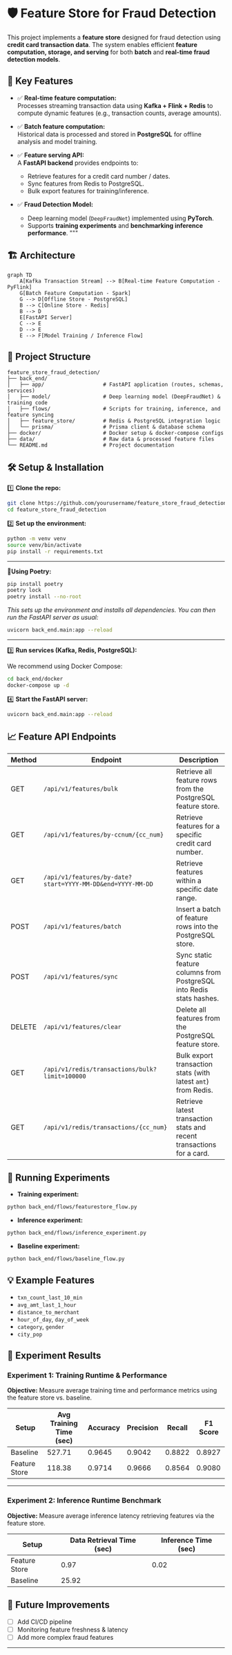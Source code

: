 # 🛡️ Feature Store for Fraud Detection

This project implements a **feature store** designed for fraud detection using **credit card transaction data**. The system enables efficient **feature computation, storage, and serving** for both **batch** and **real-time fraud detection models**.

## 🚀 Key Features

- ✅ **Real-time feature computation:**  
  Processes streaming transaction data using **Kafka + Flink + Redis** to compute dynamic features (e.g., transaction counts, average amounts).

- ✅ **Batch feature computation:**  
  Historical data is processed and stored in **PostgreSQL** for offline analysis and model training.

- ✅ **Feature serving API:**  
  A **FastAPI backend** provides endpoints to:
  - Retrieve features for a credit card number / dates.
  - Sync features from Redis to PostgreSQL.
  - Bulk export features for training/inference.

- ✅ **Fraud Detection Model:**  
  - Deep learning model (`DeepFraudNet`) implemented using **PyTorch**.
  - Supports **training experiments** and **benchmarking inference performance**.
"""
## 🏗️ Architecture

```mermaid
graph TD
    A[Kafka Transaction Stream] --> B[Real-time Feature Computation -  PyFlink]
    G[Batch Feature Computation - Spark]
    G --> D[Offline Store - PostgreSQL]
    B --> C[Online Store - Redis]
    B --> D
    E[FastAPI Server]
    C --> E
    D --> E
    E --> F[Model Training / Inference Flow]
```
    
## 📂 Project Structure

```
feature_store_fraud_detection/
├── back_end/
│   ├── app/                   # FastAPI application (routes, schemas, services)
│   ├── model/                 # Deep learning model (DeepFraudNet) & training code
│   ├── flows/                 # Scripts for training, inference, and feature syncing
│   ├── feature_store/         # Redis & PostgreSQL integration logic
│   └── prisma/                # Prisma client & database schema
├── docker/                    # Docker setup & docker-compose configs
├── data/                      # Raw data & processed feature files
└── README.md                  # Project documentation

```

## 🛠️ Setup & Installation

1️⃣ **Clone the repo:**

```bash
git clone https://github.com/yourusername/feature_store_fraud_detection.git
cd feature_store_fraud_detection
```

2️⃣ **Set up the environment:**

```bash
python -m venv venv
source venv/bin/activate
pip install -r requirements.txt
```

---

**🔄Using Poetry:**

```bash
pip install poetry
poetry lock
poetry install --no-root
```

_This sets up the environment and installs all dependencies. You can then run the FastAPI server as usual:_

```bash
uvicorn back_end.main:app --reload
```

---

3️⃣ **Run services (Kafka, Redis, PostgreSQL):**

We recommend using Docker Compose:

```bash
cd back_end/docker
docker-compose up -d
```

4️⃣ **Start the FastAPI server:**

```bash
uvicorn back_end.main:app --reload
```

## 📈 Feature API Endpoints

| Method | Endpoint                                                       | Description                                                                |
|--------|----------------------------------------------------------------|----------------------------------------------------------------------------|
| GET    | `/api/v1/features/bulk`                                        | Retrieve all feature rows from the PostgreSQL feature store.               |
| GET    | `/api/v1/features/by-ccnum/{cc_num}`                           | Retrieve features for a specific credit card number.                       |
| GET    | `/api/v1/features/by-date?start=YYYY-MM-DD&end=YYYY-MM-DD`     | Retrieve features within a specific date range.                            |
| POST   | `/api/v1/features/batch`                                       | Insert a batch of feature rows into the PostgreSQL store.                  |
| POST   | `/api/v1/features/sync`                                        | Sync static feature columns from PostgreSQL into Redis stats hashes.       |
| DELETE | `/api/v1/features/clear`                                       | Delete all features from the PostgreSQL feature store.                     |
| GET    | `/api/v1/redis/transactions/bulk?limit=100000`                | Bulk export transaction stats (with latest `amt`) from Redis.              |
| GET    | `/api/v1/redis/transactions/{cc_num}`                          | Retrieve latest transaction stats and recent transactions for a card.      |

## 🧪 Running Experiments

- **Training experiment:**

```bash
python back_end/flows/featurestore_flow.py
```

- **Inference experiment:**

```bash
python back_end/flows/inference_experiment.py
```

- **Baseline experiment:**

```bash
python back_end/flows/baseline_flow.py
```

## 💡 Example Features

- `txn_count_last_10_min`
- `avg_amt_last_1_hour`
- `distance_to_merchant`
- `hour_of_day`, `day_of_week`
- `category`, `gender`
- `city_pop`

## 🧪 Experiment Results

### Experiment 1: Training Runtime & Performance

**Objective:** Measure average training time and performance metrics using the feature store vs. baseline.

| Setup           | Avg Training Time (sec) | Accuracy | Precision | Recall | F1 Score |
|-----------------|-------------------------|----------|-----------|--------|----------|
| Baseline        | 527.71                  | 0.9645   | 0.9042    | 0.8822 | 0.8927   |
| Feature Store   | 118.38                  | 0.9714   | 0.9666    | 0.8564 | 0.9080   |

---

### Experiment 2: Inference Runtime Benchmark

**Objective:** Measure average inference latency retrieving features via the feature store.

| Setup           | Data Retrieval Time (sec) | Inference Time (sec) |
|-----------------|---------------------------|----------------------|
| Feature Store   | 0.97                      | 0.02                 |
|   Baseline      |                         25.92 

## 🚩 Future Improvements

- [ ] Add CI/CD pipeline
- [ ] Monitoring feature freshness & latency
- [ ] Add more complex fraud features

---
